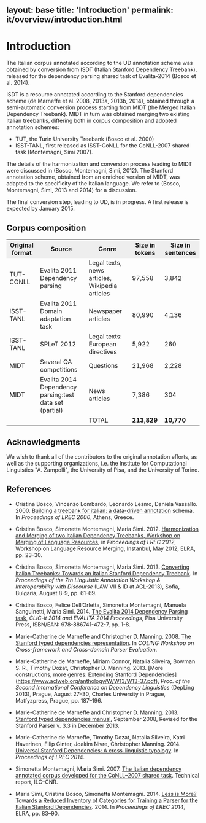 layout: base
title:  'Introduction'
permalink: it/overview/introduction.html
---

# Introduction

The Italian corpus annotated according to the UD annotation scheme was obtained by conversion from ISDT (Italian Stanford Dependency Treebank), released for the dependency parsing shared task of Evalita-2014 (Bosco et al. 2014).

ISDT is a resource annotated according to the Stanford dependencies scheme (de Marneffe et al. 2008, 2013a, 2013b, 2014), obtained through a semi-automatic conversion process starting from MIDT (the Merged Italian Dependency Treebank).
MIDT in turn was obtained merging two existing Italian treebanks, differing both in corpus composition and adopted annotation schemes: 

* TUT, the Turin University Treebank (Bosco et al. 2000)
* ISST-TANL, first released as ISST-CoNLL for the CoNLL-2007 shared task (Montemagni, Simi 2007).

The details of the harmonization and conversion process leading to MIDT were discussed in (Bosco, Montemagni, Simi, 2012). 
The Stanford annotation scheme, obtained from an enriched version of MIDT,
was adapted to the specificity of the Italian language. 
We refer to (Bosco, Montemagni, Simi, 2013 and 2014) for a discussion. 

The final conversion step, leading to UD, is in progress. A first release is expected by January 2015.

## Corpus composition

<table>
<tr style="background-color: #eee"><th>Original format</th><th>Source</th><th>Genre</th><th>Size in tokens</th><th>Size in sentences</th>
</tr>
<tr><td>TUT-CONLL</td><td>Evalita 2011 Dependency parsing</td><td>Legal texts, news articles, Wikipedia articles</td><td>97,558</td><td>3,842</td></tr>
<tr><td>ISST-TANL</td><td>Evalita 2011 Domain adaptation task</td><td>Newspaper articles</td><td>80,990</td><td>4,136</td></tr>
<tr><td>ISST-TANL</td><td>SPLeT 2012 </td><td>Legal texts: European directives</td><td>5,922</td><td>260</td></tr>
<tr><td>MIDT</td><td>Several QA competitions</td><td>Questions</td><td>21,968</td><td>2,228</td></tr>
<tr><td>MIDT</td><td>Evalita 2014 Dependency parsing:test data set (partial)</td><td>News articles</td><td>7,386</td><td>304</td></tr>
<tr><td></td><td></td><td>TOTAL</td><td><b>213,829</b></td><td><b>10,770</b></td></tr>
</table>

## Acknowledgments

We wish to thank all of the contributors to the original annotation efforts, as well as the supporting organizations, i.e. the Institute for Computational Linguistics "A. Zampolli", the University of Pisa, and the University of Torino.

## References

* Cristina Bosco, Vincenzo Lombardo, Leonardo Lesmo, Daniela Vassallo. 2000.
	[Building a treebank for italian: a data-driven annotation](http://www.di.unito.it/~bosco/publicat/lrec00.zip)
	schema. In *Proceedings of LREC 2000*, Athens, Greece.

* Cristina Bosco, Simonetta Montemagni, Maria Simi. 2012. [Harmonization and Merging of two Italian Dependency Treebanks, Workshop on Merging of Language Resources](http://www.lrec-conf.org/proceedings/lrec2012/workshops/06.LREC%202012%20Merging%20Proceedings.pdf), in *Proceedings of LREC 2012*, Workshop on Language Resource Merging, Instanbul, May 2012, ELRA, pp. 23-30.

* Cristina Bosco, Simonetta Montemagni, Maria Simi. 2013. [Converting Italian Treebanks: Towards an Italian Stanford Dependency Treebank](http://acl.eldoc.ub.rug.nl/mirror/W/W13/W13-2308.pdf). In *Proceedings of the 7th Linguistic Annotation Workshop & Interoperability with Discourse* (LAW VII & ID at ACL-2013), Sofia, Bulgaria, August 8-9, pp. 61-69.

* Cristina Bosco, Felice Dell’Orletta, Simonetta Montemagni, Manuela Sanguinetti, Maria Simi. 2014.
	[The Evalita 2014 Dependency Parsing task](http://clic.humnet.unipi.it/proceedings/Proceedings-EVALITA-2014.pdf), *CLiC-it 2014 and EVALITA 2014 Proceedings*, 
	Pisa University Press, ISBN/EAN: 978-886741-472-7, pp. 1-8.
	
* Marie-Catherine de Marneffe and Christopher D. Manning. 2008. 
  [The Stanford typed dependencies representation](http://nlp.stanford.edu/pubs/dependencies-coling08.pdf). 
  In *COLING Workshop on Cross-framework and Cross-domain Parser Evaluation*.

* Marie-Catherine de Marneffe, Miriam Connor, Natalia Silveira, Bowman S. R., Timothy Dozat, Christopher D. Manning. 2013. [More constructions, more genres: Extending Stanford Dependencies] (https://www.aclweb.org/anthology/W/W13/W13-37.pdf), *Proc. of the Second International Conference on Dependency Linguistics* (DepLing 2013), Prague, August 27–30, Charles University in Prague, Matfyzpress, Prague, pp. 187–196.
  
* Marie-Catherine de Marneffe and Christopher D. Manning. 2013. [Stanford typed dependencies manual](http://nlp.stanford.edu/software/dependencies_manual.pdf), 
	September 2008, Revised for the Stanford Parser v. 3.3 in December 2013. 

* Marie-Catherine de Marneffe, Timothy Dozat, Natalia Silveira, Katri
  Haverinen, Filip Ginter, Joakim Nivre, Christopher Manning. 2014.
  [Universal Stanford Dependencies: A cross-linguistic
  typology](http://nlp.stanford.edu/pubs/USD_LREC14_paper_camera_ready.pdf).
  In *Proceedings of LREC 2014*.
  
<!-- 
* S. Montemagni, F. Barsotti, M. Battista, N. Calzolari,
	O. Corazzari, A. Lenci, A. Zampolli, F. Fanciulli,
	M. Massetani, R. Raffaelli, R. Basili, M. T. Pazienza,
	D. Saracino, F. Zanzotto, N. Mana, F. Pianesi, and
	R. Delmonte. 2003. Building the Italian Syntactic-
	Semantic Treebank. In A. Abeill´e, editor, Building and
	Using syntactically annotated corpora. Kluwer.
-->
* Simonetta Montemagni, Maria Simi. 2007. [The Italian dependency
	annotated corpus developed for the CoNLL–2007
	shared task](http://medialab.di.unipi.it/isst/). Technical report, ILC–CNR.

* Maria Simi, Cristina Bosco, Simonetta Montemagni. 2014. [Less is More? Towards a Reduced
	Inventory of Categories for Training a Parser for the
	Italian Stanford Dependencies](http://www.lrec-conf.org/proceedings/lrec2014/summaries/818.html). 2014. In *Proceedings of LREC 2014*, ELRA, pp. 83–90.




